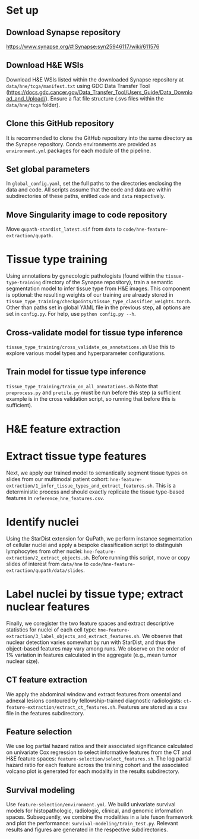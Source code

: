 # Set up

## Download Synapse repository
https://www.synapse.org/#!Synapse:syn25946117/wiki/611576

## Download H&E WSIs
Download H&E WSIs listed within the downloaded Synapse repository at `data/hne/tcga/manifest.txt` using GDC Data Transfer Tool (https://docs.gdc.cancer.gov/Data_Transfer_Tool/Users_Guide/Data_Download_and_Upload/). Ensure a flat file structure (.svs files within the `data/hne/tcga` folder).

## Clone this GitHub repository
It is recommended to clone the GitHub repository into the same directory as the Synapse repository. Conda environments are provided as `environment.yml` packages for each module of the pipeline.

## Set global parameters
In `global_config.yaml`, set the full paths to the directories enclosing the data and code. All scripts assume that the code and data are within subdirectories of these paths, enitled `code` and `data` respectively.

## Move Singularity image to code repository
Move `qupath-stardist_latest.sif` from `data` to `code/hne-feature-extraction/qupath`.

# Tissue type training
Using annotations by gynecologic pathologists (found within the `tissue-type-training` directory of the Synapse repository), train a semantic segmentation model to infer tissue type from H&E images. This component is optional: the resulting weights of our training are already stored in `tissue_type_training/checkpoints/tissue_type_classifier_weights.torch`. Other than paths set in global YAML file in the previous step, all options are set in `config.py`. For help, use `python config.py --h`.

## Cross-validate model for tissue type inference
 `tissue_type_training/cross_validate_on_annotations.sh`
Use this to explore various model types and hyperparameter configurations.

## Train model for tissue type inference
`tissue_type_training/train_on_all_annotations.sh` Note that `preprocess.py` and `pretile.py` must be run before this step (a sufficient example is in the cross validation script, so running that before this is sufficient).
 
# H&E feature extraction
# Extract tissue type features
Next, we apply our trained model to semantically segment tissue types on slides from our multimodal patient cohort: `hne-feature-extraction/1_infer_tissue_types_and_extract_features.sh`. This is a deterministic process and should exactly replicate the tissue type-based features in `reference_hne_features.csv`.

# Identify nuclei
Using the StarDist extension for QuPath, we perform instance segmentation of cellular nuclei and apply a bespoke classification script to distinguish lymphocytes from other nuclei: `hne-feature-extraction/2_extract_objects.sh`. Before running this script, move or copy slides of interest from `data/hne` to `code/hne-feature-extraction/qupath/data/slides`.

# Label nuclei by tissue type; extract nuclear features
Finally, we coregister the two feature spaces and extract descriptive statistics for nuclei of each cell type: `hne-feature-extraction/3_label_objects_and_extract_features.sh`. We observe that nuclear detection varies somewhat by run with StarDist, and thus the object-based features may vary among runs. We observe on the order of 1% variation in features calculated in the aggregate (e.g., mean tumor nuclear size).


## CT feature extraction
We apply the abdominal window and extract features from omental and adnexal lesions contoured by fellowship-trained diagnostic radiologists: `ct-feature-extraction/extract_ct_features.sh`. Features are stored as a csv file in the features subdirectory.


## Feature selection 
We use log partial hazard ratios and their associated significance calculated on univariate Cox regression to select informative features from the CT and H&E feature spaces: `feature-selection/select_features.sh`. The log partial hazard ratio for each feature across the training cohort and the associated volcano plot is generated for each modality in the results subdirectory.


## Survival modeling
Use `feature-selection/environment.yml`.
We build univariate survival models for histopathologic, radiologic, clinical, and genomic information spaces. Subsequently, we combine the modalities in a late fuson framework and plot the performance: `survival-modeling/train_test.py`. Relevant results and figures are generated in the respective subdirectories.
